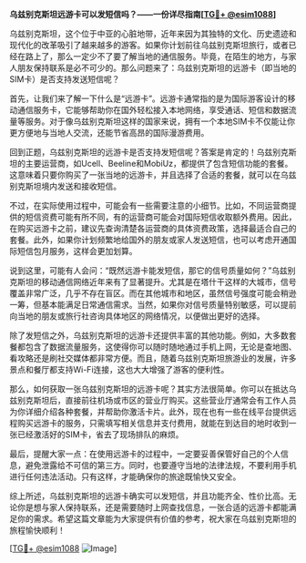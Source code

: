 **乌兹别克斯坦远游卡可以发短信吗？——一份详尽指南[[TG💪+ @esim1088](https://t.me/s/esim1088)]**

乌兹别克斯坦，这个位于中亚的心脏地带，近年来因为其独特的文化、历史遗迹和现代化的改革吸引了越来越多的游客。如果你计划前往乌兹别克斯坦旅行，或者已经在路上了，那么一定少不了要了解当地的通信服务。毕竟，在陌生的地方，与家人朋友保持联系是必不可少的。那么问题来了：乌兹别克斯坦的远游卡（即当地的SIM卡）是否支持发送短信呢？

首先，让我们来了解一下什么是“远游卡”。远游卡通常指的是为国际游客设计的移动通信服务卡，它能够帮助你在国外轻松接入本地网络，享受通话、短信和数据流量等服务。对于像乌兹别克斯坦这样的国家来说，拥有一个本地SIM卡不仅能让你更方便地与当地人交流，还能节省高昂的国际漫游费用。

回到正题，乌兹别克斯坦的远游卡是否支持发短信呢？答案是肯定的！乌兹别克斯坦的主要运营商，如Ucell、Beeline和MobiUz，都提供了包含短信功能的套餐。这意味着只要你购买了一张当地的远游卡，并且选择了合适的套餐，就可以在乌兹别克斯坦境内发送和接收短信。

不过，在实际使用过程中，可能会有一些需要注意的小细节。比如，不同运营商提供的短信资费可能有所不同，有的运营商可能会对国际短信收取额外费用。因此，在购买远游卡之前，建议先查询清楚各运营商的具体资费政策，选择最适合自己的套餐。此外，如果你计划频繁地给国外的朋友或家人发送短信，也可以考虑开通国际短信包月服务，这样会更加划算。

说到这里，可能有人会问：“既然远游卡能发短信，那它的信号质量如何？”乌兹别克斯坦的移动通信网络近年来有了显著提升。尤其是在塔什干这样的大城市，信号覆盖非常广泛，几乎不存在盲区。而在其他城市和地区，虽然信号强度可能会稍逊一筹，但基本能满足日常通信需求。当然，如果你对信号质量特别敏感，可以提前向当地的朋友或旅行社咨询具体地区的网络情况，以便做出更好的选择。

除了发短信之外，乌兹别克斯坦的远游卡还提供丰富的其他功能。例如，大多数套餐都包含了数据流量服务，这使得你可以随时随地通过手机上网，无论是查地图、看攻略还是刷社交媒体都非常方便。而且，随着乌兹别克斯坦旅游业的发展，许多景点和餐厅都支持Wi-Fi连接，这也大大增强了游客的便利性。

那么，如何获取一张乌兹别克斯坦的远游卡呢？其实方法很简单。你可以在抵达乌兹别克斯坦后，直接前往机场或市区的营业厅购买。这些营业厅通常会有工作人员为你详细介绍各种套餐，并帮助你激活卡片。此外，现在也有一些在线平台提供远程购买远游卡的服务，只需填写相关信息并支付费用，就能在到达目的地时收到一张已经激活好的SIM卡，省去了现场排队的麻烦。

最后，提醒大家一点：在使用远游卡的过程中，一定要妥善保管好自己的个人信息，避免泄露给不可信的第三方。同时，也要遵守当地的法律法规，不要利用手机进行任何违法活动。只有这样，才能确保你的旅途既愉快又安全。

综上所述，乌兹别克斯坦的远游卡确实可以发短信，并且功能齐全、性价比高。无论你是想与家人保持联系，还是需要随时上网查找信息，一张合适的远游卡都能满足你的需求。希望这篇文章能为大家提供有价值的参考，祝大家在乌兹别克斯坦的旅程愉快顺利！

[[TG💪+ @esim1088](https://t.me/s/esim1088) ![Image](https://i.postimg.cc/4NQfJmqS/Snipaste-2025-05-13-00-14-12.png)]